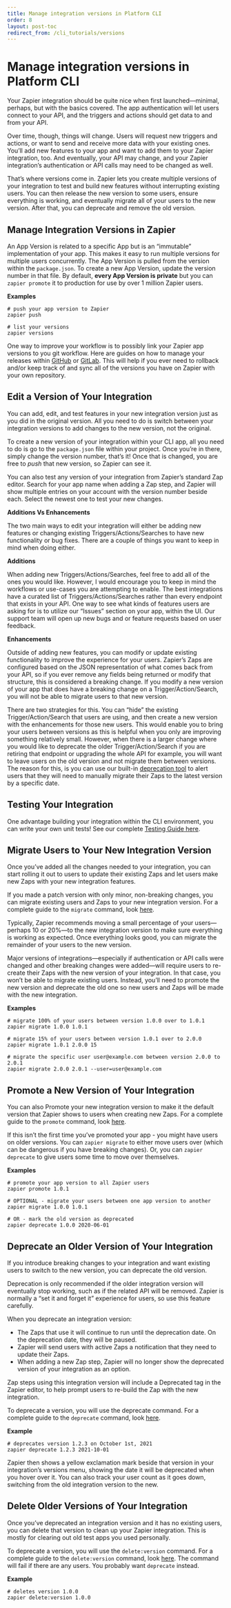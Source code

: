 ```yaml
---
title: Manage integration versions in Platform CLI
order: 8
layout: post-toc
redirect_from: /cli_tutorials/versions
---
```


# Manage integration versions in Platform CLI

Your Zapier integration should be quite nice when first launched—minimal, perhaps, but with the basics covered. The app authentication will let users connect to your API, and the triggers and actions should get data to and from your API.

Over time, though, things will change. Users will request new triggers and actions, or want to send and receive more data with your existing ones. You’ll add new features to your app and want to add them to your Zapier integration, too. And eventually, your API may change, and your Zapier integration’s authentication or API calls may need to be changed as well.

That’s where versions come in. Zapier lets you create multiple versions of your integration to test and build new features without interrupting existing users. You can then release the new version to some users, ensure everything is working, and eventually migrate all of your users to the new version. After that, you can deprecate and remove the old version.

## Manage Integration Versions in Zapier

An App Version is related to a specific App but is an “immutable” implementation of your app. This makes it easy to run multiple versions for multiple users concurrently. The App Version is pulled from the version within the `package.json`. To create a new App Version, update the version number in that file. By default, **every App Version is private** but you can `zapier promote` it to production for use by over 1 million Zapier users.

**Examples**

```
# push your app version to Zapier
zapier push

# list your versions
zapier versions
```

One way to improve your workflow is to possibly link your Zapier app versions to you git workflow. Here are guides on how to manage your releases within [GitHub](https://docs.github.com/en/repositories/releasing-projects-on-github/managing-releases-in-a-repository) or [GitLab](https://docs.gitlab.com/ee/user/project/releases/). This will help if you ever need to rollback and/or keep track of and sync all of the versions you have on Zapier with your own repository.

## Edit a Version of Your Integration

You can add, edit, and test features in your new integration version just as you did in the original version. All you need to do is switch between your integration versions to add changes to the new version, not the original.

To create a new version of your integration within your CLI app, all you need to do is go to the `package.json` file within your project. Once you’re in there, simply change the version number, that’s it! Once that is changed, you are free to _push_ that new version, so Zapier can see it.

You can also test any version of your integration from Zapier’s standard Zap editor. Search for your app name when adding a Zap step, and Zapier will show multiple entries on your account with the version number beside each. Select the newest one to test your new changes.

**Additions Vs Enhancements**

The two main ways to edit your integration will either be adding new features or changing existing Triggers/Actions/Searches to have new functionality or bug fixes. There are a couple of things you want to keep in mind when doing either.

**Additions**

When adding new Triggers/Actions/Searches, feel free to add all of the ones you would like. However, I would encourage you to keep in mind the workflows or use-cases you are attempting to enable. The best integrations have a curated list of Triggers/Actions/Searches rather than every endpoint that exists in your API. One way to see what kinds of features users are asking for is to utilize our “Issues” section on your app, within the UI. Our support team will open up new bugs and or feature requests based on user feedback.

**Enhancements**

Outside of adding new features, you can modify or update existing functionality to improve the experience for your users. Zapier’s Zaps are configured based on the JSON representation of what comes back from your API, so if you ever remove any fields being returned or modify that structure, this is considered a breaking change. If you modify a new version of your app that does have a breaking change on a Trigger/Action/Search, you will not be able to migrate users to that new version.

There are two strategies for this. You can “hide” the existing Trigger/Action/Search that users are using, and then create a new version with the enhancements for those new users. This would enable you to bring your users between versions as this is helpful when you only are improving something relatively small. However, when there is a larger change where you would like to deprecate the older Trigger/Action/Search if you are retiring that endpoint or upgrading the whole API for example, you will want to leave users on the old version and not migrate them between versions. The reason for this, is you can use our built-in [deprecation tool](#deprecate-an-older-version-of-your-integration) to alert users that they will need to manually migrate their Zaps to the latest version by a specific date.

## Testing Your Integration

One advantage building your integration within the CLI environment, you can write your own unit tests!
See our complete [Testing Guide here](../cli_docs/docs#testing).

## Migrate Users to Your New Integration Version

Once you’ve added all the changes needed to your integration, you can start rolling it out to users to update their existing Zaps and let users make new Zaps with your new integration features.

If you made a patch version with only minor, non-breaking changes, you can migrate existing users and Zaps to your new integration version. For a complete guide to the `migrate` command, look [here](../cli_docs/cli#migrate).

Typically, Zapier recommends moving a small percentage of your users—perhaps 10 or 20%—to the new integration version to make sure everything is working as expected. Once everything looks good, you can migrate the remainder of your users to the new version.

Major versions of integrations—especially if authentication or API calls were changed and other breaking changes were added—will require users to re-create their Zaps with the new version of your integration. In that case, you won’t be able to migrate existing users. Instead, you’ll need to promote the new version and deprecate the old one so new users and Zaps will be made with the new integration.

**Examples**

```
# migrate 100% of your users between version 1.0.0 over to 1.0.1
zapier migrate 1.0.0 1.0.1

# migrate 15% of your users between version 1.0.1 over to 2.0.0
zapier migrate 1.0.1 2.0.0 15

# migrate the specific user user@example.com between version 2.0.0 to 2.0.1
zapier migrate 2.0.0 2.0.1 --user=user@example.com
```

## Promote a New Version of Your Integration

You can also Promote your new integration version to make it the default version that Zapier shows to users when creating new Zaps. For a complete guide to the `promote` command, look [here](../cli_docs/cli#promote).

If this isn’t the first time you’ve promoted your app - you might have users on older versions. You can `zapier migrate` to either move users over (which can be dangerous if you have breaking changes). Or, you can `zapier deprecate` to give users some time to move over themselves.

**Examples**

```
# promote your app version to all Zapier users
zapier promote 1.0.1

# OPTIONAL - migrate your users between one app version to another
zapier migrate 1.0.0 1.0.1

# OR - mark the old version as deprecated
zapier deprecate 1.0.0 2020-06-01
```

## Deprecate an Older Version of Your Integration

If you introduce breaking changes to your integration and want existing users to switch to the new version, you can deprecate the old version.

Deprecation is only recommended if the older integration version will eventually stop working, such as if the related API will be removed. Zapier is normally a “set it and forget it” experience for users, so use this feature carefully.

When you deprecate an integration version:

* The Zaps that use it will continue to run until the deprecation date. On the deprecation date, they will be paused.
* Zapier will send users with active Zaps a notification that they need to update their Zaps.
* When adding a new Zap step, Zapier will no longer show the deprecated version of your integration as an option.

Zap steps using this integration version will include a Deprecated tag in the Zapier editor, to help prompt users to re-build the Zap with the new integration.

To deprecate a version, you will use the deprecate command. For a complete guide to the `deprecate` command, look [here](https://platform.zapier.com/reference/cli-docs#deprecate).

**Example**

```
# deprecates version 1.2.3 on October 1st, 2021
zapier deprecate 1.2.3 2021-10-01
```

Zapier then shows a yellow exclamation mark beside that version in your integration’s versions menu, showing the date it will be deprecated when you hover over it. You can also track your user count as it goes down, switching from the old integration version to the new.

## Delete Older Versions of Your Integration

Once you’ve deprecated an integration version and it has no existing users, you can delete that version to clean up your Zapier integration. This is mostly for clearing out old test apps you used personally.

To deprecate a version, you will use the `delete:version` command. For a complete guide to the `delete:version` command, look [here](https://platform.zapier.com/reference/cli-docs#deleteversion). The command will fail if there are any users. You probably want `deprecate` instead.

**Example**

```
# deletes version 1.0.0
zapier delete:version 1.0.0
```
